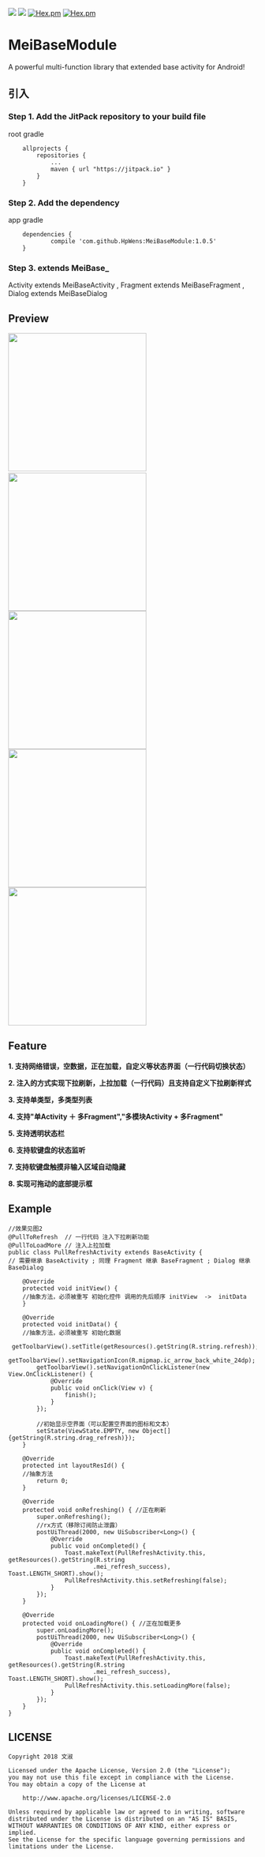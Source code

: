 [![](https://jitpack.io/v/HpWens/MeiBaseModule.svg)](https://jitpack.io/#HpWens/MeiBaseModule)
[![](https://img.shields.io/scrutinizer/build/g/filp/whoops.svg)](https://blog.csdn.net/u012551350/)
[![Hex.pm](https://img.shields.io/hexpm/l/plug.svg)](https://www.apache.org/licenses/LICENSE-2.0)
[![Hex.pm](https://img.shields.io/github/stars/HpWens/MeiBaseModule.svg)](https://github.com/HpWens/MeiBaseModule)

# MeiBaseModule
A powerful multi-function library that extended base activity for Android!

## 引入

### Step 1. Add the JitPack repository to your build file

root gradle

````
    allprojects {
        repositories {
            ...
            maven { url "https://jitpack.io" }
        }
    }

````

### Step 2. Add the dependency

app gradle 

````
	dependencies {
	        compile 'com.github.HpWens:MeiBaseModule:1.0.5'
	}
````

### Step 3. extends MeiBase_

Activity extends MeiBaseActivity ,  Fragment extends MeiBaseFragment ,  Dialog extends MeiBaseDialog 

## Preview

<img src="/gif/demo1.gif" width="280px"/> <img src="/gif/demo2.gif" width="280px"/>
<img src="/gif/demo3.gif" width="280px"/> <img src="/gif/demo4.gif" width="280px"/> 
<img src="/gif/demo5.gif" width="280px"/> 

## Feature 

**1. 支持网络错误，空数据，正在加载，自定义等状态界面（一行代码切换状态）**

**2. 注入的方式实现下拉刷新，上拉加载（一行代码）且支持自定义下拉刷新样式**

**3. 支持单类型，多类型列表**

**4. 支持"单Activity ＋ 多Fragment","多模块Activity + 多Fragment"**

**5. 支持透明状态栏**

**6. 支持软键盘的状态监听**

**7. 支持软键盘触摸非输入区域自动隐藏**

**8. 实现可拖动的底部提示框**

## Example

````
//效果见图2
@PullToRefresh  // 一行代码 注入下拉刷新功能
@PullToLoadMore // 注入上拉加载
public class PullRefreshActivity extends BaseActivity {
// 需要继承 BaseActivity ; 同理 Fragment 继承 BaseFragment ; Dialog 继承 BaseDialog 

    @Override
    protected void initView() {
    //抽象方法，必须被重写 初始化控件 调用的先后顺序 initView  ->  initData
    }

    @Override
    protected void initData() {
    //抽象方法，必须被重写 初始化数据
        getToolbarView().setTitle(getResources().getString(R.string.refresh));
        getToolbarView().setNavigationIcon(R.mipmap.ic_arrow_back_white_24dp);
        getToolbarView().setNavigationOnClickListener(new View.OnClickListener() {
            @Override
            public void onClick(View v) {
                finish();
            }
        });
        
        //初始显示空界面（可以配置空界面的图标和文本）
        setState(ViewState.EMPTY, new Object[]{getString(R.string.drag_refresh)});
    }

    @Override
    protected int layoutResId() {
    //抽象方法
        return 0;
    }

    @Override
    protected void onRefreshing() { //正在刷新
        super.onRefreshing();
        //rx方式（移除订阅防止泄露）
        postUiThread(2000, new UiSubscriber<Long>() {
            @Override
            public void onCompleted() {
                Toast.makeText(PullRefreshActivity.this, getResources().getString(R.string
                        .mei_refresh_success), Toast.LENGTH_SHORT).show();
                PullRefreshActivity.this.setRefreshing(false);
            }
        });
    }

    @Override
    protected void onLoadingMore() { //正在加载更多
        super.onLoadingMore();
        postUiThread(2000, new UiSubscriber<Long>() {
            @Override
            public void onCompleted() {
                Toast.makeText(PullRefreshActivity.this, getResources().getString(R.string
                        .mei_refresh_success), Toast.LENGTH_SHORT).show();
                PullRefreshActivity.this.setLoadingMore(false);
            }
        });
    }
}

````


## LICENSE
````
Copyright 2018 文淑

Licensed under the Apache License, Version 2.0 (the "License");
you may not use this file except in compliance with the License.
You may obtain a copy of the License at

    http://www.apache.org/licenses/LICENSE-2.0

Unless required by applicable law or agreed to in writing, software
distributed under the License is distributed on an "AS IS" BASIS,
WITHOUT WARRANTIES OR CONDITIONS OF ANY KIND, either express or implied.
See the License for the specific language governing permissions and
limitations under the License.
````
